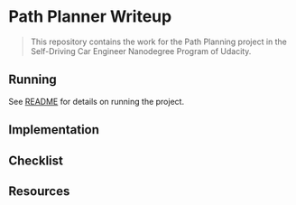 # Path Planner Writeup

> This repository contains the work for the Path Planning project in the Self-Driving Car Engineer Nanodegree Program of Udacity.

## Running

See [README](./README.md) for details on running the project.

## Implementation

## Checklist

## Resources
